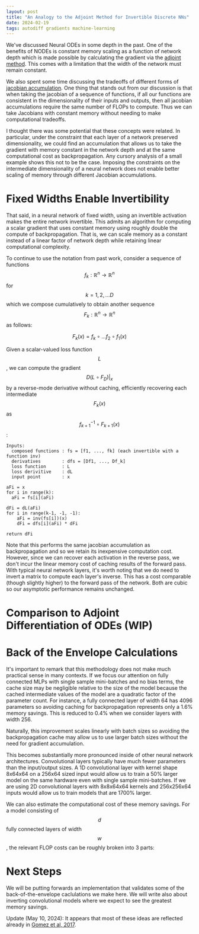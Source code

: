 ```yaml
---
layout: post
title: "An Analogy to the Adjoint Method for Invertible Discrete NNs"
date: 2024-02-19
tags: autodiff gradients machine-learning
---
```


We've discussed Neural ODEs in some depth in the past. One of the benefits of NODEs is constant memory scaling as a function of network depth which is made possible by calculating the gradient via the [adjoint method](). This comes with a limitation that the width of the network must remain constant.

We also spent some time discussing the tradeoffs of different forms of [jacobian accumulation](). One thing that stands out from our discussion is that when taking the jacobian of a sequence of functions, if all our functions are consistent in the dimensionality of their inputs and outputs, then all jacobian accumulations require the same number of FLOPs to compute. Thus we can take Jacobians with constant memory without needing to make computational tradeoffs. 

I thought there was some potential that these concepts were related. In particular, under the constraint that each layer of a network preserved dimensionality, we could find an accumulation that allows us to take the gradient with memory constant in the network depth and at the same computational cost as backpropagation. Any cursory analysis of a small example shows this not to be the case. Imposing the constraints on the intermediate dimensionality of a neural network does not enable better scaling of memory through different Jacobian accumulations.

# Fixed Widths Enable Invertibility

That said, in a neural network of fixed width, using an invertible activation makes the entire network invertible. This admits an algorithm for computing a scalar gradient that uses constant memory using roughly double the compute of backpropagation. That is, we can scale memory as a constant instead of a linear factor of network depth while retaining linear computational complexity.

To continue to use the notation from past work, consider a sequence of functions $$f_k: \mathbb{R}^n \rightarrow \mathbb{R}^n$$ for $$k = 1, 2, \ldots D$$ which we compose cumulatively to obtain another sequence $$F_k:\mathbb{R}^n \rightarrow \mathbb{R}^n$$ as follows:

$$F_k(x) = f_{k} \circ \ldots f_2 \circ f_1 (x)$$

Given a scalar-valued loss function $$L$$, we can compute the gradient $$D(L \circ F_D) \bigg\vert_x$$ by a reverse-mode derivative without caching, efficiently recovering each intermediate $$F_k(x)$$ as $$f_{k + 1}^{-1} \circ F_{k + 1} (x)$$:

```
Inputs:
  composed functions : fs = [f1, ..., fk] (each invertible with a function inv)
  derivatives        : dfs = [Df1, ..., Df_k]
  loss function      : L
  loss derivitive    : dL
  input point        : x

aFi = x
for i in range(k):
  aFi = fs[i](aFi)

dFi = dL(aFi)
for i in range(k-1, -1, -1):
    aFi = inv(fs[i])(x)
    dFi = dfs[i](aFi) * dFi

return dFi
```


Note that this performs the same jacobian accumulation as backpropagation and so we retain its inexpensive computation cost. However, since we can recover each activation in the reverse pass, we don't incur the linear memory cost of caching results of the forward pass. With typical neural network layers, it's worth noting that we do need to invert a matrix to compute each layer's inverse. This has a cost comparable (though slightly higher) to the forward pass of the network. Both are cubic so our asymptotic performance remains unchanged.

# Comparison to Adjoint Differentiation of ODEs (WIP)

# Back of the Envelope Calculations

It's important to remark that this methodology does not make much practical sense in many contexts. If we focus our attention on fully connected MLPs with single sample mini-batches and no bias terms, the cache size may be negligible relative to the size of the model because the cached intermediate values of the model are a quadratic factor of the parameter count. For instance, a fully connected layer of width 64 has 4096 parameters so avoiding caching for backpropagation represents only a 1.6% memory savings. This is reduced to 0.4% when we consider layers with width 256. 

Naturally, this improvement scales linearly with batch sizes so avoiding the backpropagation cache may allow us to use larger batch sizes without the need for gradient accumulation.

This becomes substantially more pronounced inside of other neural network architectures. Convolutional layers typically have much fewer parameters than the input/output sizes. A 1D convolutional layer with kernel shape 8x64x64 on a 256x64 sized input would allow us to train a 50% larger model on the same hardware even with single sample mini-batches. If we are using 2D convolutional layers with 8x8x64x64 kernels and 256x256x64 inputs would allow us to train models that are 1700% larger.

We can also estimate the computational cost of these memory savings. For a model consisting of $$d$$ fully connected layers of width $$w$$, the relevant FLOP costs can be roughly broken into 3 parts:

# Next Steps

We will be putting forwards an implementation that validates some of the back-of-the-envelope caclulations we make here. We will write also about inverting convolutional models where we expect to see the greatest memory savings.

Update (May 10, 2024): It appears that most of these ideas are reflected already in [Gomez et al, 2017](https://arxiv.org/abs/1707.04585).
